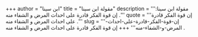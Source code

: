 +++
author = "ابن سينا"
title = "مقولة ابن سينا"
description = '''مقولة ابن سينا: إن قوة الفكر قادرة على احداث المرض و الشفاء منه .'''
quote = '''إن قوة الفكر قادرة على احداث المرض و الشفاء منه .'''
slug = '''إن-قوة-الفكر-قادرة-على-احداث-المرض-و-الشفاء-منه'''
+++
إن قوة الفكر قادرة على احداث المرض و الشفاء منه .
